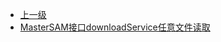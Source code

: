 * [上一级](docs/wy876_poc/)
* [MasterSAM接口downloadService任意文件读取](docs/wy876_poc/MasterSAM/MasterSAM%E6%8E%A5%E5%8F%A3downloadService%E4%BB%BB%E6%84%8F%E6%96%87%E4%BB%B6%E8%AF%BB%E5%8F%96.md)
